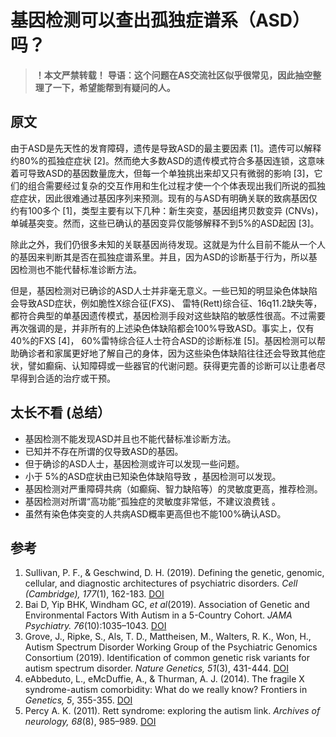 # 基因检测可以查出孤独症谱系（ASD）吗？

> **！本文严禁转载！**
> **导语：这个问题在AS交流社区似乎很常见，因此抽空整理了一下，希望能帮到有疑问的人。**

## 原文
由于ASD是先天性的发育障碍，遗传是导致ASD的最主要因素 [1]。遗传可以解释约80%的孤独症症状 [2]。然而绝大多数ASD的遗传模式符合多基因连锁，这意味着可导致ASD的基因数量庞大，但每一个单独挑出来却又只有微弱的影响 [3]，它们的组合需要经过复杂的交互作用和生化过程才使一个个体表现出我们所说的孤独症症状，因此很难通过基因序列来预测。现有的与ASD有明确关联的致病基因仅约有100多个 [1]，类型主要有以下几种：新生突变，基因组拷贝数变异 (CNVs)，单碱基突变。然而，这些已确认的基因变异仅能够解释不到5%的ASD起因 [3]。


除此之外，我们仍很多未知的关联基因尚待发现。这就是为什么目前不能从一个人的基因来判断其是否在孤独症谱系里。并且，因为ASD的诊断基于行为，所以基因检测也不能代替标准诊断方法。


但是，基因检测对已确诊的ASD人士并非毫无意义。一些已知的明显染色体缺陷会导致ASD症状，例如脆性X综合征(FXS)、 雷特(Rett)综合征、16q11.2缺失等，都符合典型的单基因遗传模式，基因检测手段对这些缺陷的敏感性很高。不过需要再次强调的是，并非所有的上述染色体缺陷都会100%导致ASD。事实上，仅有40%的FXS [4]， 60%雷特综合征人士符合ASD的诊断标准 [5]。基因检测可以帮助确诊者和家属更好地了解自己的身体，因为这些染色体缺陷往往还会导致其他症状，譬如癫痫、认知障碍或一些器官的代谢问题。获得更完善的诊断可以让患者尽早得到合适的治疗或干预。

## 太长不看 (总结）
* 基因检测不能发现ASD并且也不能代替标准诊断方法。
* 已知并不存在所谓的仅导致ASD的基因。
* 但于确诊的ASD人士，基因检测或许可以发现一些问题。
* 小于 5%的ASD症状由已知染色体缺陷导致 ，基因检测可以发现。
* 基因检测对严重障碍共病（如癫痫、智力缺陷等）的灵敏度更高，推荐检测。
* 基因检测对所谓“高功能”孤独症的灵敏度非常低，不建议浪费钱 。
* 虽然有染色体突变的人共病ASD概率更高但也不能100%确认ASD。


## 参考
1. Sullivan, P. F., & Geschwind, D. H. (2019). Defining the genetic, genomic, cellular, and diagnostic architectures of psychiatric disorders. *Cell (Cambridge), 177*(1), 162-183.  [DOI](http://doi:10.1016/j.cell.2019.01.015) 
2. Bai D, Yip BHK, Windham GC, *et al*(2019). Association of Genetic and Environmental Factors With Autism in a 5-Country Cohort. *JAMA Psychiatry. 76*(10):1035–1043.  [DOI](http://doi:10.1001/jamapsychiatry.2019.1411) 
3. Grove, J., Ripke, S., Als, T. D., Mattheisen, M., Walters, R. K., Won, H., Autism Spectrum Disorder Working Group of the Psychiatric Genomics Consortium (2019). Identification of common genetic risk variants for autism spectrum disorder. *Nature Genetics, 51*(3), 431-444.  [DOI](http://doi:10.1038/s41588-019-0344-8) 
4. eAbbeduto, L., eMcDuffie, A., & Thurman, A. J. (2014). The fragile X syndrome-autism comorbidity: What do we really know? Frontiers in *Genetics, 5*, 355-355.  [DOI](http://doi:10.3389/fgene.2014.00355) 
5. Percy A. K. (2011). Rett syndrome: exploring the autism link. *Archives of neurology, 68*(8), 985–989.  [DOI](http://doi.org/10.1001/archneurol.2011.149) 
